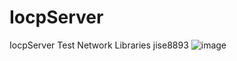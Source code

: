 # IocpServer
IocpServer Test Network Libraries jise8893
![image](https://user-images.githubusercontent.com/60957575/228527693-caa23cab-17cc-4fc5-b532-95fb93e4af74.png)
